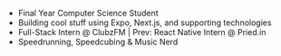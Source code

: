 - Final Year Computer Science Student
- Building cool stuff using Expo, Next.js, and supporting technologies
- Full-Stack Intern @ ClubzFM | Prev: React Native Intern @ Pried.in
- Speedrunning, Speedcubing & Music Nerd
